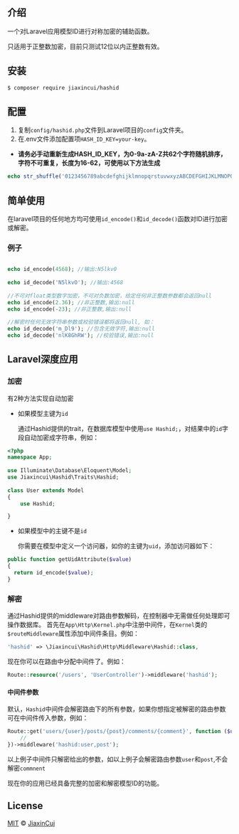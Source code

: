 ## 介绍
一个对Laravel应用模型ID进行对称加密的辅助函数。

只适用于正整数加密，目前只测试12位以内正整数有效。
## 安装
```sh
$ composer require jiaxincui/hashid
```
## 配置
1. 复制`config/hashid.php`文件到Laravel项目的`config`文件夹。
2. 在.env文件添加配置项`HASH_ID_KEY=your-key`。
* **请务必手动重新生成HASH_ID_KEY，为0-9a-zA-Z共62个字符随机排序，字符不可重复，长度为16-62，可使用以下方法生成**
```php
echo str_shuffle('0123456789abcdefghijklmnopqrstuvwxyzABCDEFGHIJKLMNOPQRSTUVWXYZ');
```
## 简单使用
在laravel项目的任何地方均可使用`id_encode()`和`id_decode()`函数对ID进行加密或解密。

### 例子
```php

echo id_encode(4568); //输出:N5lkv0
  
echo id_decode('N5lkvO'); //输出:4568
  
//不可对float类型数字加密，不可对负数加密，给定任何非正整数参数都会返回null
echo id_encode(2.36); //非正整数,输出:null
echo id_encode(-23); //非正整数,输出:null
  
//解密时任何无效字符串参数或校验错误都将返回null, 如：
echo id_decode('m_Dl9'); //包含无效字符,输出:null
echo id_decode('nlK8GhRW'); //校验错误,输出:null

```
## Laravel深度应用
### 加密
有2种方法实现自动加密
* 如果模型主键为`id`

  通过Hashid提供的trait，在数据库模型中使用`use Hashid;`，对结果中的`id`字段自动加密成字符串，例如：
```php
<?php
namespace App;
  
use Illuminate\Database\Eloquent\Model;
use Jiaxincui\Hashid\Traits\Hashid;
 
class User extends Model
{
    use Hashid;

}
```
* 如果模型中的主键不是`id`
  
  你需要在模型中定义一个访问器，如你的主键为`uid`，添加访问器如下：
  
```php
public function getUidAttribute($value)
{
  return id_encode($value);
}
```
### 解密

通过Hashid提供的middleware对路由参数解码，在控制器中无需做任何处理即可操作数据库。
首先在`App\Http\Kernel.php`中注册中间件，在`Kernel`类的`$routeMiddleware`属性添加中间件条目。例如：
```php
'hashid' => \Jiaxincui\Hashid\Http\Middleware\Hashid::class,
```
现在你可以在路由中分配中间件了。例如：
```php
Route::resource('/users', 'UserController')->middleware('hashid');
```
#### 中间件参数
默认，`Hashid`中间件会解密路由下的所有参数，如果你想指定被解密的路由参数可在中间件传入参数，例如：
```php
Route::get('users/{user}/posts/{post}/comments/{comment}', function ($user, $post, $comment) {
    //
})->middleware('hashid:user,post');

```
以上例子中间件只解密给出的参数，如以上例子会解密路由参数`user`和`post`,不会解密`commnent`

现在你的应用已经具备完整的加密和解密模型ID的功能。

## License

[MIT](https://github.com/jiaxincui/hashid/blob/master/LICENSE.md) © [JiaxinCui](https://github.com/jiaxincui)